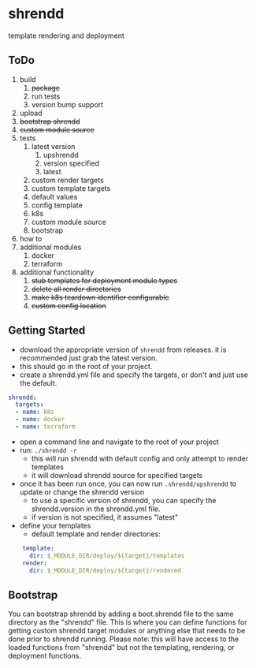 # shrendd
template rendering and deployment

## ToDo
1. build
   1. ~~package~~
   2. run tests
   3. version bump support
2. upload
3. ~~bootstrap shrendd~~
4. ~~custom module source~~
5. tests
   1. latest version
      1. upshrendd
      2. version specified
      3. latest
   2. custom render targets
   3. custom template targets
   4. default values
   5. config template
   6. k8s
   7. custom module source
   8. bootstrap
6. how to
7. additional modules
   1. docker
   2. terraform
8. additional functionality
   1. ~~stub templates for deployment module types~~
   2. ~~delete all render directories~~
   3. ~~make k8s teardown identifier configurable~~
   4. ~~custom config location~~

## Getting Started
* download the appropriate version of `shrendd` from releases. it is recommended just grab the latest version.
* this should go in the root of your project.
* create a shrendd.yml file and specify the targets, or don't and just use the default.
```yaml
shrendd:
  targets:
  - name: k8s
  - name: docker
  - name: terraform
```
* open a command line and navigate to the root of your project
* run: `./shrendd -r`
  * this will run shrendd with default config and only attempt to render templates
  * it will download shrendd source for specified targets
* once it has been run once, you can now run `.shrendd/upshrendd` to update or change the shrendd version
  * to use a specific version of shrendd, you can specify the shrendd.version in the shrendd.yml file.
  * if version is not specified, it assumes "latest"
* define your templates
  * default template and render directories:
```yaml
    template:
      dir: $_MODULE_DIR/deploy/${target}/templates
    render:
      dir: $_MODULE_DIR/deploy/${target}/rendered
```

## Bootstrap
You can bootstrap shrendd by adding a boot.shrendd file to the same directory as the "shrendd" file.
This is where you can define functions for getting custom shrendd target modules
or anything else that needs to be done prior to shrendd running. 
Please note: this will have access to the loaded functions from "shrendd" but not the templating, rendering, or deployment functions.